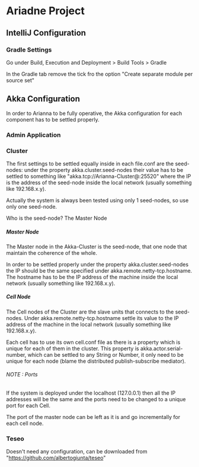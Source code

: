 # Ariadne Project #

## IntelliJ Configuration ##

### Gradle Settings ###

Go under Build, Execution and Deployment > Build Tools > Gradle 

In the Gradle tab remove the tick fro the option "Create separate module per source set" 

## Akka Configuration ##

In order to Arianna to be fully operative, the Akka configuration for each component has to be settled properly.

### Admin Application ###

### Cluster ###

The first settings to be settled equally inside in each file.conf are the seed-nodes:
under the property akka.cluster.seed-nodes their value has to be settled to something like "akka.tcp://Arianna-Cluster@<IP Adress>:25520" 
where the IP is the address of the seed-node inside the local network (usually something like 192.168.x.y).

Actually the system is always been tested using only 1 seed-nodes, so use only one seed-node.

Who is the seed-node? The Master Node

##### Master Node #####

The Master node in the Akka-Cluster is the seed-node, that one node that maintain the coherence of the whole.

In order to be settled properly under the property akka.cluster.seed-nodes the IP should be the same specified under
akka.remote.netty-tcp.hostname. The hostname has to be the IP address of the machine inside the local network 
(usually something like 192.168.x.y).

##### Cell Node #####

The Cell nodes of the Cluster are the slave units that connects to the seed-nodes. 
Under akka.remote.netty-tcp.hostname settle its value to the IP address of the machine in the local network
(usually something like 192.168.x.y). 

Each cell has to use its own cell.conf file as there is a property which is unique for each of them in the cluster.
This property is akka.actor.serial-number, which can be settled to any String or Number, 
it only need to be unique for each node (blame the distributed publish-subscribe mediator).

###### NOTE : Ports ######

If the system is deployed under the localhost (127.0.0.1) then all the IP addresses will be the same 
and the ports need to be changed to a unique port for each Cell.

The port of the master node can be left as it is and go incrementally for each cell node.

### Teseo ###

Doesn't need any configuration, can be downloaded from "https://github.com/albertogiunta/teseo"
